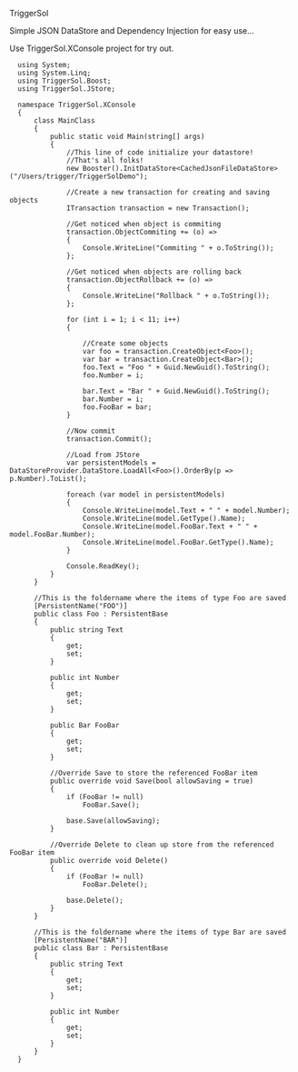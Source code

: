 TriggerSol

Simple JSON  DataStore and Dependency Injection for easy use...

Use TriggerSol.XConsole project for try out.

      using System;
      using System.Linq;
      using TriggerSol.Boost;
      using TriggerSol.JStore;
      
      namespace TriggerSol.XConsole
      {
          class MainClass
          {
              public static void Main(string[] args)
              {
                  //This line of code initialize your datastore!
                  //That's all folks!
                  new Booster().InitDataStore<CachedJsonFileDataStore>("/Users/trigger/TriggerSolDemo");
      
                  //Create a new transaction for creating and saving objects
                  ITransaction transaction = new Transaction();
      
                  //Get noticed when object is commiting
                  transaction.ObjectCommiting += (o) =>
                  {
                      Console.WriteLine("Commiting " + o.ToString());
                  };
      
                  //Get noticed when objects are rolling back
                  transaction.ObjectRollback += (o) =>
                  {
                      Console.WriteLine("Rollback " + o.ToString());
                  };
      
                  for (int i = 1; i < 11; i++)
                  {
                     
                      //Create some objects
                      var foo = transaction.CreateObject<Foo>();
                      var bar = transaction.CreateObject<Bar>();
                      foo.Text = "Foo " + Guid.NewGuid().ToString();
                      foo.Number = i;
      
                      bar.Text = "Bar " + Guid.NewGuid().ToString();
                      bar.Number = i;
                      foo.FooBar = bar;
                  }
      
                  //Now commit
                  transaction.Commit();
      
                  //Load from JStore
                  var persistentModels = DataStoreProvider.DataStore.LoadAll<Foo>().OrderBy(p => p.Number).ToList();
      
                  foreach (var model in persistentModels)
                  {
                      Console.WriteLine(model.Text + " " + model.Number);
                      Console.WriteLine(model.GetType().Name);
                      Console.WriteLine(model.FooBar.Text + " " + model.FooBar.Number);
                      Console.WriteLine(model.FooBar.GetType().Name);
                  }
      
                  Console.ReadKey();
              }
          }
      
          //This is the foldername where the items of type Foo are saved
          [PersistentName("FOO")]
          public class Foo : PersistentBase
          {
              public string Text
              {
                  get;
                  set;
              }
      
              public int Number
              {
                  get;
                  set;
              }
      
              public Bar FooBar
              {
                  get;
                  set;
              }
      
              //Override Save to store the referenced FooBar item
              public override void Save(bool allowSaving = true)
              {
                  if (FooBar != null)
                      FooBar.Save();
      
                  base.Save(allowSaving);
              }
      
              //Override Delete to clean up store from the referenced FooBar item
              public override void Delete()
              {
                  if (FooBar != null)
                      FooBar.Delete();
      
                  base.Delete();
              }
          }
      
          //This is the foldername where the items of type Bar are saved
          [PersistentName("BAR")]
          public class Bar : PersistentBase
          {
              public string Text
              {
                  get;
                  set;
              }
      
              public int Number
              {
                  get;
                  set;
              }
          }
      }



